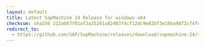 ```yaml
---
layout: default
title: Latest SapMachine 24 Release for windows-x64
checksum: sha256 222ab67f81af2a25261a82403f4cf12dc9e82bf3e16ba9872cf4fdf91ef38e2e
redirect_to:
  - https://github.com/SAP/SapMachine/releases/download/sapmachine-24/sapmachine-jdk-24_windows-x64_bin.zip
---
```

